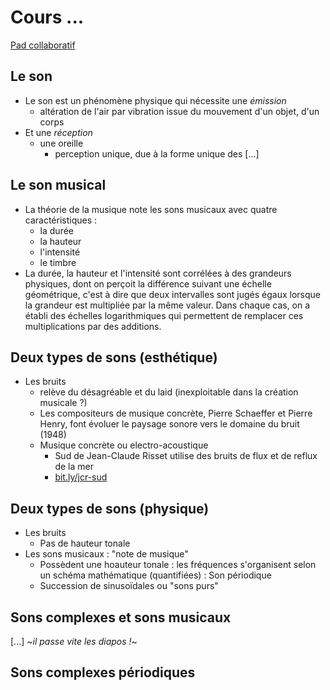 # Cours ...

[Pad collaboratif](https://titanpad.com/musique-imagina15) 

## Le son

- Le son est un phénomène physique qui nécessite une *émission*
	- altération de l'air par vibration issue du mouvement d'un objet, d'un corps
- Et une *réception*
	- une oreille
		- perception unique, due à la forme unique des [...]


## Le son musical

- La théorie de la musique note les sons musicaux avec quatre caractéristiques :
	- la durée
	- la hauteur
	- l'intensité
	- le timbre
- La durée, la hauteur et l'intensité sont corrélées à des grandeurs physiques, dont on perçoit la différence suivant une échelle géométrique, c'est à dire que deux intervalles sont jugés égaux lorsque la grandeur est multipliée par la même valeur. Dans chaque cas, on a établi des échelles logarithmiques qui permettent de remplacer ces multiplications par des additions.

## Deux types de sons (esthétique)

- Les bruits
	- relève du désagréable et du laid (inexploitable dans la création musicale ?)
	- Les compositeurs de musique concrète, Pierre Schaeffer et Pierre Henry, font évoluer le paysage sonore vers le domaine du bruit (1948)
	- Musique concrète ou electro-acoustique
		- Sud de Jean-Claude Risset utilise des bruits de flux et de reflux de la mer
		- [bit.ly/jcr-sud](bit.ly/jcr-sud) 

## Deux types de sons (physique)

- Les bruits
	- Pas de hauteur tonale
- Les sons musicaux : "note de musique"
	- Possèdent une hoauteur tonale : les fréquences s'organisent selon un schéma mathématique (quantifiées) : Son périodique
	- Succession de sinusoïdales ou "sons purs"

## Sons complexes et sons musicaux

[...] ~*il passe vite les diapos !*~

## Sons complexes périodiques

